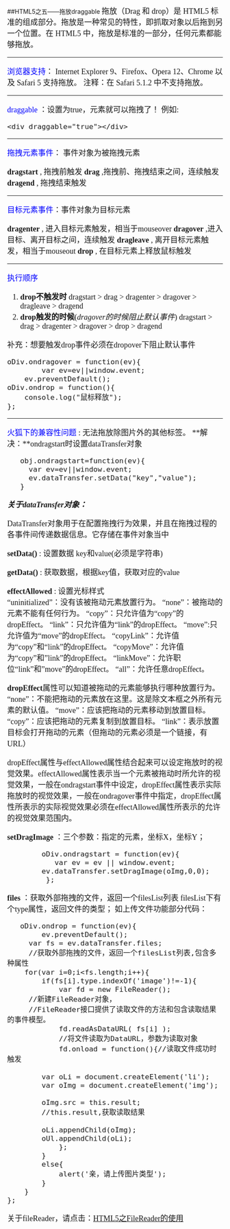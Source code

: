 ##HTML5之五——拖放draggable
<font size=4  face="微软雅黑">拖放（Drag 和 drop）是 HTML5 标准的组成部分。拖放是一种常见的特性，即抓取对象以后拖到另一个位置。在 HTML5 中，拖放是标准的一部分，任何元素都能够拖放。

*****
<font size=4 face="微软雅黑" color=blue>浏览器支持</font>：
Internet Explorer 9、Firefox、Opera 12、Chrome 以及 Safari 5 支持拖放。
注释：在 Safari 5.1.2 中不支持拖放。

******
<font size=4 face="微软雅黑" color=blue>draggable </font>：设置为true，元素就可以拖拽了！
例如:

	<div draggable="true"></div>
**********
<font size=4 face="微软雅黑" color=blue>拖拽元素事件</font>： 事件对象为被拖拽元素

**dragstart** ,  拖拽前触发 
**drag** ,拖拽前、拖拽结束之间，连续触发
**dragend**  , 拖拽结束触发
*********
<font size=4 face="微软雅黑" color=blue>目标元素事件</font>：事件对象为目标元素

**dragenter** ,  进入目标元素触发，相当于mouseover
**dragover**  ,进入目标、离开目标之间，连续触发
**dragleave** ,  离开目标元素触发，相当于mouseout
**drop**  ,  在目标元素上释放鼠标触发
********
<font size=4 face="微软雅黑" color=blue>执行顺序</font> 

 1. **drop不触发时**
dragstart  >  drag >  dragenter >  dragover >  dragleave > dragend 
 2. **drop触发的时候**(*dragover的时候阻止默认事件*)
dragstart  >  drag >  dragenter >  dragover >  drop > dragend

补充：想要触发drop事件必须在dropover下阻止默认事件
	
	oDiv.ondragover = function(ev){
		    var ev=ev||window.event;
		ev.preventDefault();	
	oDiv.ondrop = function(){
		console.log("鼠标释放");
	};
********
<font size=4 face="微软雅黑" color=blue>火狐下的兼容性问题 </font>: 无法拖放除图片外的其他标签。
**解决：**ondragstart时设置dataTransfer对象
		
	   obj.ondragstart=function(ev){
	     var ev=ev||window.event;
	     ev.dataTransfer.setData("key","value");
	   }
***关于dataTransfer对象：***

 DataTransfer对象用于在配置拖拽行为效果，并且在拖拽过程的各事件间传递数据信息。它存储在事件对象当中

**setData()** : 设置数据 key和value(必须是字符串)

**getData()** : 获取数据，根据key值，获取对应的value

**effectAllowed** : 设置光标样式  
“uninitialized”：没有该被拖动元素放置行为。
“none”：被拖动的元素不能有任何行为。
“copy”：只允许值为“copy”的dropEffect。
“link”：只允许值为“link”的dropEffect。
“move”:只允许值为“move”的dropEffect。
“copyLink”：允许值为“copy”和“link”的dropEffect。
“copyMove”：允许值为“copy”和”link”的dropEffect。
“linkMove”：允许职位“link”和”move”的dropEffect。
“all”：允许任意dropEffect。

**dropEffect**属性可以知道被拖动的元素能够执行哪种放置行为。  
“none”：不能把拖动的元素放在这里。这是除文本框之外所有元素的默认值。
“move”：应该把拖动的元素移动到放置目标。
“copy”：应该把拖动的元素复制到放置目标。
“link”：表示放置目标会打开拖动的元素（但拖动的元素必须是一个链接，有URL）

dropEffect属性与effectAllowed属性结合起来可以设定拖放时的视觉效果。effectAllowed属性表示当一个元素被拖动时所允许的视觉效果，一般在ondragstart事件中设定，dropEffect属性表示实际拖放时的视觉效果，一般在ondragover事件中指定，dropEffect属性所表示的实际视觉效果必须在effectAllowed属性所表示的允许的视觉效果范围内。

**setDragImage** ：三个参数：指定的元素，坐标X，坐标Y；
	
			oDiv.ondragstart = function(ev){
               var ev = ev || window.event;
		    ev.dataTransfer.setDragImage(oImg,0,0);
	         };
**files** ：获取外部拖拽的文件，返回一个filesList列表
filesList下有个type属性，返回文件的类型；
如上传文件功能部分代码：
	
	   oDiv.ondrop = function(ev){	
	        ev.preventDefault();
		 var fs = ev.dataTransfer.files;
		 //获取外部拖拽的文件，返回一个filesList列表,包含多种属性
		for(var i=0;i<fs.length;i++){
			if(fs[i].type.indexOf('image')!=-1){
				var fd = new FileReader();
         //新建FileReader对象，
         //FileReader接口提供了读取文件的方法和包含读取结果的事件模型。
				fd.readAsDataURL( fs[i] );
				//将文件读取为DataURL，参数为读取对象
				fd.onload = function(){//读取文件成功时触发
					
			var oLi = document.createElement('li');
			var oImg = document.createElement('img');
			
			oImg.src = this.result;
			//this.result,获取读取结果
			
			oLi.appendChild(oImg);
			oUl.appendChild(oLi);	
				};
			}
			else{
				alert('亲，请上传图片类型');
			}
		}		
	};
	
关于fileReader，请点击：[HTML5之FileReader的使用](http://blog.csdn.net/zk437092645/article/details/8745647)
